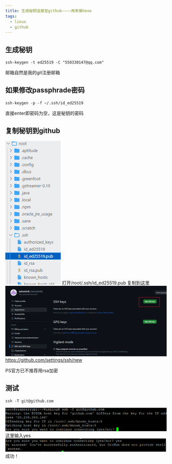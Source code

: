 ```yaml
---
title: 生成秘钥连接至github————用来推hexo
tags:
  - linux
  - github
---
```

## 生成秘钥
```
ssh-keygen -t ed25519 -C "550330147@qq.com"
```
邮箱自然是我的git注册邮箱
## 如果修改passphrade密码
```
ssh-keygen -p -f ~/.ssh/id_ed25519
```
直接enter即密码为空，这是秘钥的密码
## 复制秘钥到github
![](images/20230618002355.png)
打开/root/.ssh/id_ed25519.pub
复制到这里
![](images/20230618002554.png)
https://github.com/settings/ssh/new

PS官方已不推荐用rsa加密

## 测试
```
ssh -T git@github.com
```
![](images/20230618003332.png)
这里输入yes
![](images/20230618003428.png)
成功！